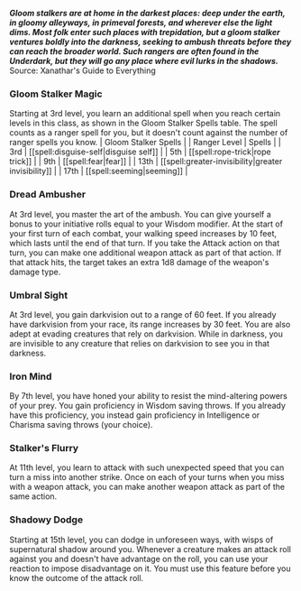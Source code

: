***Gloom stalkers are at home in the darkest places: deep under the earth, in gloomy alleyways, in primeval forests, and wherever else the light dims. Most folk enter such places with trepidation, but a gloom stalker ventures boldly into the darkness, seeking to ambush threats before they can reach the broader world. Such rangers are often found in the Underdark, but they will go any place where evil lurks in the shadows.***
Source: Xanathar's Guide to Everything
### Gloom Stalker Magic
Starting at 3rd level, you learn an additional spell when you reach certain levels in this class, as shown in the Gloom Stalker Spells table. The spell counts as a ranger spell for you, but it doesn't count against the number of ranger spells you know.
| Gloom Stalker Spells |
| Ranger Level | Spells |
| 3rd | [[spell:disguise-self|disguise self]] |
| 5th | [[spell:rope-trick|rope trick]] |
| 9th | [[spell:fear|fear]] |
| 13th | [[spell:greater-invisibility|greater invisibility]] |
| 17th | [[spell:seeming|seeming]] |
### Dread Ambusher
At 3rd level, you master the art of the ambush. You can give yourself a bonus to your initiative rolls equal to your Wisdom modifier.
At the start of your first turn of each combat, your walking speed increases by 10 feet, which lasts until the end of that turn. If you take the Attack action on that turn, you can make one additional weapon attack as part of that action. If that attack hits, the target takes an extra 1d8 damage of the weapon's damage type.
### Umbral Sight
At 3rd level, you gain darkvision out to a range of 60 feet. If you already have darkvision from your race, its range increases by 30 feet.
You are also adept at evading creatures that rely on darkvision. While in darkness, you are invisible to any creature that relies on darkvision to see you in that darkness.
### Iron Mind
By 7th level, you have honed your ability to resist the mind-altering powers of your prey. You gain proficiency in Wisdom saving throws. If you already have this proficiency, you instead gain proficiency in Intelligence or Charisma saving throws (your choice).
### Stalker's Flurry
At 11th level, you learn to attack with such unexpected speed that you can turn a miss into another strike. Once on each of your turns when you miss with a weapon attack, you can make another weapon attack as part of the same action.
### Shadowy Dodge
Starting at 15th level, you can dodge in unforeseen ways, with wisps of supernatural shadow around you. Whenever a creature makes an attack roll against you and doesn't have advantage on the roll, you can use your reaction to impose disadvantage on it. You must use this feature before you know the outcome of the attack roll.